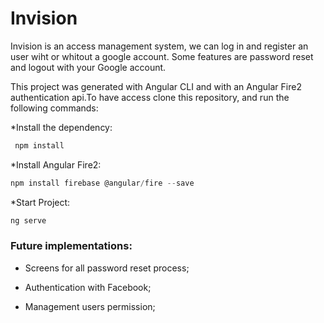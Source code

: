 # Invision

Invision is an access management system, we can log in and register an user wiht or whitout a google account. Some features are password reset and logout  with your Google account.

This project was generated with Angular CLI and with an Angular Fire2 authentication api.To have access clone this repository, and run the following commands:

 *Install the dependency:
 ~~~javascript
  npm install 
  ~~~
  
  *Install Angular Fire2:
  ~~~javascript
  npm install firebase @angular/fire --save
  ~~~ 
  
  *Start Project:
  ~~~javascript
  ng serve
  ~~~

### Future implementations:

* Screens for all password reset process;

* Authentication with Facebook;

* Management users permission;


